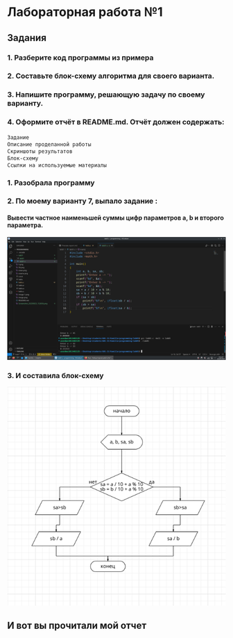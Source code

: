 # Лабораторная работа №1

## Задания

### 1. Разберите код программы из примера
### 2. Составьте блок-схему алгоритма для своего варианта.
### 3. Напишите программу, решающую задачу по своему варианту.
### 4. Оформите отчёт в README.md. Отчёт должен содержать:

    Задание
    Описание проделанной работы
    Скриншоты результатов
    Блок-схему
    Ссылки на используемые материалы



### 1. Разобрала программу 
### 2. По моему варианту 7, выпало задание : 
#### Вывести частное наименьшей суммы цифр параметров a, b и второго параметра.
![Скриншот](0.png "код")

### 3. И составила блок-схему 

![Скриншот](11.png "код")

## И вот вы прочитали мой отчет
